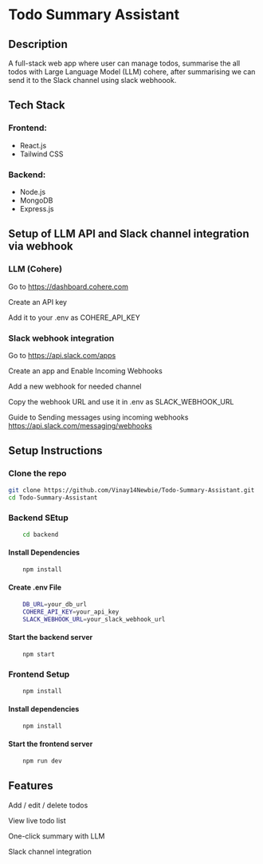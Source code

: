 # Todo Summary Assistant

## Description

A full-stack web app where user can manage todos, summarise the all todos with Large Language Model (LLM) cohere, after summarising we can send it to the Slack channel using slack webhoook.

## Tech Stack

### **Frontend:**

- React.js
- Tailwind CSS

### **Backend:**

- Node.js
- MongoDB
- Express.js

## Setup of LLM API and Slack channel integration via webhook

### LLM (Cohere)

Go to https://dashboard.cohere.com

Create an API key

Add it to your .env as COHERE_API_KEY

### Slack webhook integration

Go to https://api.slack.com/apps

Create an app and Enable Incoming Webhooks

Add a new webhook for needed channel

Copy the webhook URL and use it in .env as SLACK_WEBHOOK_URL

Guide to Sending messages using incoming webhooks https://api.slack.com/messaging/webhooks

## Setup Instructions

### Clone the repo

```bash
git clone https://github.com/Vinay14Newbie/Todo-Summary-Assistant.git
cd Todo-Summary-Assistant
```

### Backend SEtup

```bash
    cd backend
```

#### Install Dependencies

```bash
    npm install
```

#### Create .env File

```bash
    DB_URL=your_db_url
    COHERE_API_KEY=your_api_key
    SLACK_WEBHOOK_URL=your_slack_webhook_url
```

#### Start the backend server

```bash
    npm start
```

### Frontend Setup

```bash
    npm install
```

#### Install dependencies

```bash
    npm install
```

#### Start the frontend server

```bash
    npm run dev
```

## Features

Add / edit / delete todos

View live todo list

One-click summary with LLM

Slack channel integration

